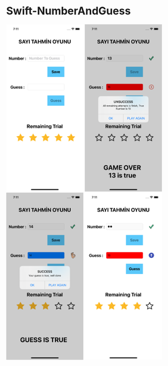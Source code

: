 # Swift-NumberAndGuess

<p float="left">
  <img src="https://github.com/burakJs/Swift-NumberAndGuess/blob/master/image1.png" width="207" height="448">
  <img src="https://github.com/burakJs/Swift-NumberAndGuess/blob/master/image2.png" width="207" height="448">
  <img src="https://github.com/burakJs/Swift-NumberAndGuess/blob/master/image3.png" width="207" height="448">
  <img src="https://github.com/burakJs/Swift-NumberAndGuess/blob/master/image4.png" width="207" height="448">
</p>
